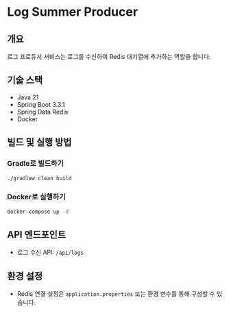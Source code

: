 # Log Summer Producer

## 개요
로그 프로듀서 서비스는 로그를 수신하여 Redis 대기열에 추가하는 역할을 합니다.

## 기술 스택
- Java 21
- Spring Boot 3.3.1
- Spring Data Redis
- Docker

## 빌드 및 실행 방법

### Gradle로 빌드하기
```bash
./gradlew clean build
```

### Docker로 실행하기
```bash
docker-compose up -d
```

## API 엔드포인트
- 로그 수신 API: `/api/logs`

## 환경 설정
- Redis 연결 설정은 `application.properties` 또는 환경 변수를 통해 구성할 수 있습니다.